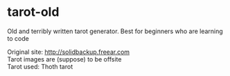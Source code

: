 # tarot-old
Old and terribly written tarot generator. Best for beginners who are learning to code

Original site: http://solidbackup.freear.com<br>
Tarot images are (suppose) to be offsite<br>
Tarot used: Thoth tarot
